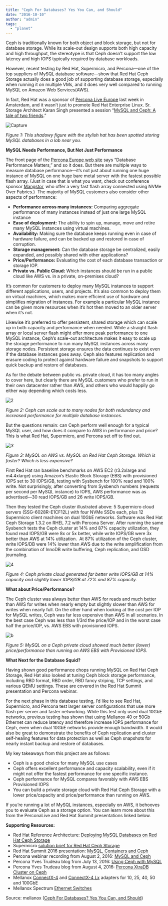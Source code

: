 ```yaml
---
title: "Ceph For Databases? Yes You Can, and Should"
date: "2016-10-10"
author: "admin"
tags: 
  - "planet"
---
```


Ceph is traditionally known for both object and block storage, but not for database storage. While its scale-out design supports both high capacity and high throughput, the stereotype is that Ceph doesn’t support the low latency and high IOPS typically required by database workloads.

However, recent testing by Red Hat, Supermicro, and Percona—one of the top suppliers of MySQL database software—show that Red Hat Ceph Storage actually does a good job of supporting database storage, especially when running it on multiple VMs, and it does very well compared to running MySQL on Amazon Web Services(AWS).

In fact, Red Hat was a sponsor of [Percona Live Europe](https://www.percona.com/live/plam16/) last week in Amsterdam, and it wasn’t just to promote Red Hat Enterprise Linux. Sr. Storage Architect Karan Singh presented a session “[MySQL and Ceph: A tale of two friends](https://www.percona.com/live/plam16/sessions/mysql-and-ceph-tale-two-friends).”

![Capture](images/Capture-1.png)

_Figure 1: This shadowy figure with the stylish hat has been spotted storing MySQL databases in a lab near you._

**MySQL Needs Performance, But Not Just Performance**

The front page of the [Percona Europe web site](https://www.percona.com/live/plam16/) says “Database Performance Matters,” and so it does. But there are multiple ways to measure database performance—it’s not just about running one huge instance of MySQL on one huge bare metal server with the fastest possible flash array. (Just in case that is what you want, check out conference sponsor [Mangstor](https://mangstor.com/), who offer a very fast flash array connected using NVMe Over Fabrics.)  The majority of MySQL customers also consider other aspects of performance:

- **Performance across many instances:** Comparing aggregate performance of many instances instead of just one large MySQL instance
- **Ease of deployment:** The ability to spin up, manage, move and retire many MySQL instances using virtual machines.
- **Availability:** Making sure the database keeps running even in case of hardware failure, and can be backed up and restored in case of corruption.
- **Storage management:** Can the database storage be centralized, easily expanded, and possibly shared with other applications?
- **Price/Performance:** Evaluating the cost of each database transaction or storage IOP.
- **Private vs. Public Cloud:** Which instances should be run in a public cloud like AWS vs. in a private, on-premises cloud?

It’s common for customers to deploy many MySQL instances to support different applications, users, and projects. It’s also common to deploy them on virtual machines, which makes more efficient use of hardware and simplifies migration of instances. For example a particular MySQL instance can be given more resources when it’s hot then moved to an older server when it’s not.

Likewise it’s preferred to offer persistent, shared storage which can scale up in both capacity and performance when needed. While a straight flash array or local server flash might offer more peak performance to one MySQL instance, Ceph’s scale-out architecture makes it easy to scale up the storage performance to run many MySQL instances across many storage nodes. Persistent storage ensures the data continues to exist even if the database instances goes away. Ceph also features replication and erasure coding to protect against hardware failure and snapshots to support quick backup and restore of databases.

As for the debate between public vs. private cloud, it has too many angles to cover here, but clearly there are MySQL customers who prefer to run in their own datacenter rather than AWS, and others who would happily go either way depending which costs less.

![2](images/2-6.png)

_Figure 2: Ceph can scale out to many nodes for both redundancy and increased performance for multiple database instances._

But the questions remain: can Ceph perform well enough for a typical MySQL user, and how does it compare to AWS in performance and price? This is what Red Hat, Supermicro, and Percona set off to find out.

_![3](images/3-5.png)_

_Figure 3: MySQL on AWS vs. MySQL on Red Hat Ceph Storage. Which is faster? Which is less expensive?_

First Red Hat ran baseline benchmarks on AWS EC2 (r3.2xlarge and m4.4xlarge) using Amazon’s Elastic Block Storage (EBS) with provisioned IOPS set to 30 IOPS/GB, testing with Sysbench for 100% read and 100% write. Not surprisingly, after converting from Sysbench numbers (requests per second per MySQL instance) to IOPS, AWS performance was as advertised—30 read IOPS/GB and 26 write IOPS/GB.

Then they tested the Ceph cluster illustrated above: 5 Supermicro cloud servers (SSG-6028R-E1CF12L) with four NVMe SSDs each, plus 12 Supermicro client machines on dual 10GbE networks. Software was Red Hat Ceph Storage 1.3.2 on RHEL 7.2 with Percona Server. After running the same Sysbench tests the Ceph cluster at 14% and 87% capacity utilization, they found read IOPS/GB were 8x or 5x better, while write IOPS/GB were 3x better than AWS at 14% utilization.  At 87% utilization of the Ceph cluster, write IOPS/DB were 14% lower than AWS due to the write amplification from the combination of InnoDB write buffering, Ceph replication, and OSD journaling.

![4](images/4-1.png)

_Figure 4: Ceph private cloud generated far better write IOPS/GB at 14% capacity and slightly lower IOPS/GB at 72% and 87% capacity._

**What about Price/Performance?**

The Ceph cluster was always better than AWS for reads and much better than AWS for writes when nearly empty but slightly slower than AWS for writes when nearly full. On the other hand when looking at the cost per IOP for MySQL writes, Ceph was far less expensive than AWS in all scenarios. In the best case Ceph was less than 1/3rd the price/IOP and in the worst case half the price/IOP, vs. AWS EBS with provisioned IOPS.

![b](images/b.jpg)

_Figure 5: MySQL on a Ceph private cloud showed much better (lower) price/performance than running on AWS EBS with Provisioned IOPS._

**What Next for the Database Squid?**

Having shown good performance chops running MySQL on Red Hat Ceph Storage, Red Hat also looked at tuning Ceph block storage performance, including RBD format, RBD order, RBD fancy striping, TCP settings, and various QEMU settings. These are covered in the Red Hat Summit presentation and Percona webinar.

For the next phase in this database testing, I’d like to see Red Hat, Supermicro, and Percona test larger server configurations that use more flash per server and faster networking. While this test only used dual 10GbE networks, previous testing has shown that using Mellanox 40 or 50Gb Ethernet can reduce latency and therefore increase IOPS performance for Ceph, even when dual 10GbE networks provide enough bandwidth. It would also be great to demonstrate the benefits of Ceph replication and cluster self-healing features for data protection as well as Ceph snapshots for nearly instant backup and restore of databases.

My key takeaways from this project are as follows:

- Ceph is a good choice for many MySQL use cases
- Ceph offers excellent performance and capacity scalability, even if it might not offer the fastest performance for one specific instance.
- Ceph performance for MySQL compares favorably with AWS EBS Provisioned IOPS
- You can build a private storage cloud with Red Hat Ceph Storage with a lower price/capacity and price/performance than running on AWS.

If you’re running a lot of MySQL instances, especially on AWS, it behooves you to evaluate Ceph as a storage option. You can learn more about this from the PerconaLive and Red Hat Summit presentations linked below.

**Supporting Resources:**

- Red Hat Reference Architecture: [Deploying MySQL Databases on Red Hat Ceph Storage](https://www.redhat.com/en/resources/mysql-databases-ceph-storage-reference-architecture)
- Supermicro [solution brief for Red Hat Ceph Storage](https://www.redhat.com/cms/managed-files/st-supermicro-red-hat-ceph-storage-datasheet-en.pdf)
- Red Hat Summit 2016 presentation: [MySQL, Containers and Ceph](https://www.redhat.com/files/summit/session-assets/2016/SS42190-mysql-containers-and-ceph.pdf)
- Percona webinar recording from August 2, 2016: [MySQL and Ceph](https://www.percona.com/resources/webinars/mysql-and-ceph)
- Percona Yves Trudeau blog from July 13, 2016: [Using Ceph with MySQL](https://www.percona.com/blog/2016/07/13/using-ceph-mysql/)
- Percona Yves Trudeau blog from August 4, 2016: [Percona XtraDB Cluster on Ceph](https://www.percona.com/blog/2016/08/04/percona-xtradb-cluster-on-ceph/)
- Mellanox [ConnectX-4](http://www.mellanox.com/page/products_dyn?product_family=204&mtag=connectx_4_en_card) and [ConnectX-4 Lx](http://www.mellanox.com/page/products_dyn?product_family=219&mtag=connectx_4_lx_en_card) adapters for 10, 25, 40, 50 and 100GbE
- Mellanox Spectrum [Ethernet Switches](http://www.mellanox.com/page/products_dyn?product_family=251&mtag=sn2000)

[](http://www.addtoany.com/add_to/facebook?linkurl=http%3A%2F%2Fwww.mellanox.com%2Fblog%2F2016%2F10%2Fceph-for-databases-yes-you-can-and-should%2F&linkname=Ceph%20For%20Databases%3F%20Yes%20You%20Can%2C%20and%20Should "Facebook")[](http://www.addtoany.com/add_to/twitter?linkurl=http%3A%2F%2Fwww.mellanox.com%2Fblog%2F2016%2F10%2Fceph-for-databases-yes-you-can-and-should%2F&linkname=Ceph%20For%20Databases%3F%20Yes%20You%20Can%2C%20and%20Should "Twitter")[](http://www.addtoany.com/add_to/linkedin?linkurl=http%3A%2F%2Fwww.mellanox.com%2Fblog%2F2016%2F10%2Fceph-for-databases-yes-you-can-and-should%2F&linkname=Ceph%20For%20Databases%3F%20Yes%20You%20Can%2C%20and%20Should "LinkedIn")[](https://www.addtoany.com/share#url=http%3A%2F%2Fwww.mellanox.com%2Fblog%2F2016%2F10%2Fceph-for-databases-yes-you-can-and-should%2F&title=Ceph%20For%20Databases%3F%20Yes%20You%20Can%2C%20and%20Should)

Source: mellanox ([Ceph For Databases? Yes You Can, and Should](http://www.mellanox.com/blog/2016/10/ceph-for-databases-yes-you-can-and-should/))
